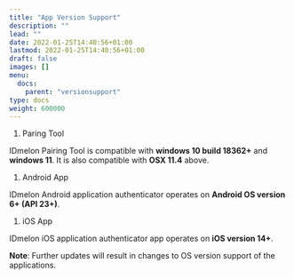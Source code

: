 ```yaml
---
title: "App Version Support"
description: ""
lead: ""
date: 2022-01-25T14:40:56+01:00
lastmod: 2022-01-25T14:40:56+01:00
draft: false
images: []
menu:
  docs:
    parent: "versionsupport"
type: docs
weight: 600000
---
```


<div class="version-card">
  <ol class="v-card-ol">
  <li class="v-card-bullet">Paring Tool</li>
  </ol>
  <p class="v-card-p">
  IDmelon Pairing Tool is compatible with <b>windows 10 build 18362+</b> and <b>windows 11</b>.
  It is also compatible with <b>OSX 11.4</b> above.
  </p>
</div>

<div class="version-card">
  <ol class="v-card-ol">
  <li class="v-card-bullet">Android App</li>
  </ol>
  <p class="v-card-p">
  IDmelon Android application authenticator operates on <b>Android OS version 6+ (API 23+)</b>.
  </p>
</div>

<div class="version-card">
  <ol class="v-card-ol">
  <li class="v-card-bullet">iOS App</li>
  </ol>
  <p class="v-card-p">
  IDmelon iOS application authenticator app operates on <b>iOS version 14+</b>.
  </p>
</div>

<p class="note-body">
<span style="font-weight:bold;">Note</span>: Further updates will result in changes to OS version support of the applications.</p>
